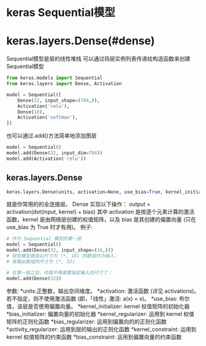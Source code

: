 # keras Sequential模型
# keras.layers.Dense(#dense)
Sequential模型是层的线性堆栈
可以通过将层实例列表传递给构造函数来创建Sequential模型
```python
from keras.models import Sequential
from keras.layers import Dense, Activation

model = Sequential([
    Dense(32, input_shape=(784,)),
    Activation('relu'),
    Dense(10),
    Activation('softmax'),
])
```
也可以通过.add()方法简单地添加图层
```python
model = Sequential()
model.add(Dense(32, input_dim=784))
model.add(Activation('relu'))
```

<div id="dense"></div>

## keras.layers.Dense
```python
keras.layers.Dense(units, activation=None, use_bias=True, kernel_initializer='glorot_uniform', bias_initializer='zeros', kernel_regularizer=None, bias_regularizer=None, activity_regularizer=None, kernel_constraint=None, bias_constraint=None)
```
就是你常用的的全连接层。
Dense 实现以下操作： output = activation(dot(input, kernel) + bias) 其中 activation 是按逐个元素计算的激活函数，kernel 是由网络层创建的权值矩阵，以及 bias 是其创建的偏置向量 (只在 use_bias 为 True 时才有用)。
例子:
```python
# 作为 Sequential 模型的第一层
model = Sequential()
model.add(Dense(32, input_shape=(16,)))
# 现在模型就会以尺寸为 (*, 16) 的数组作为输入，
# 其输出数组的尺寸为 (*, 32)

# 在第一层之后，你就不再需要指定输入的尺寸了：
model.add(Dense(32))
```
参数:
*units:正整数，输出空间维度。
*activation: 激活函数 (详见 activations)。 若不指定，则不使用激活函数 (即，「线性」激活: a(x) = x)。
*use_bias: 布尔值，该层是否使用偏置向量。
*kernel_initializer: kernel 权值矩阵的初始化器
*bias_initializer: 偏置向量的初始化器
*kernel_regularizer: 运用到 kernel 权值矩阵的正则化函数
*bias_regularizer: 运用到偏置向的的正则化函数
*activity_regularizer: 运用到层的输出的正则化函数
*kernel_constraint: 运用到 kernel 权值矩阵的约束函数
*bias_constraint: 运用到偏置向量的约束函数
